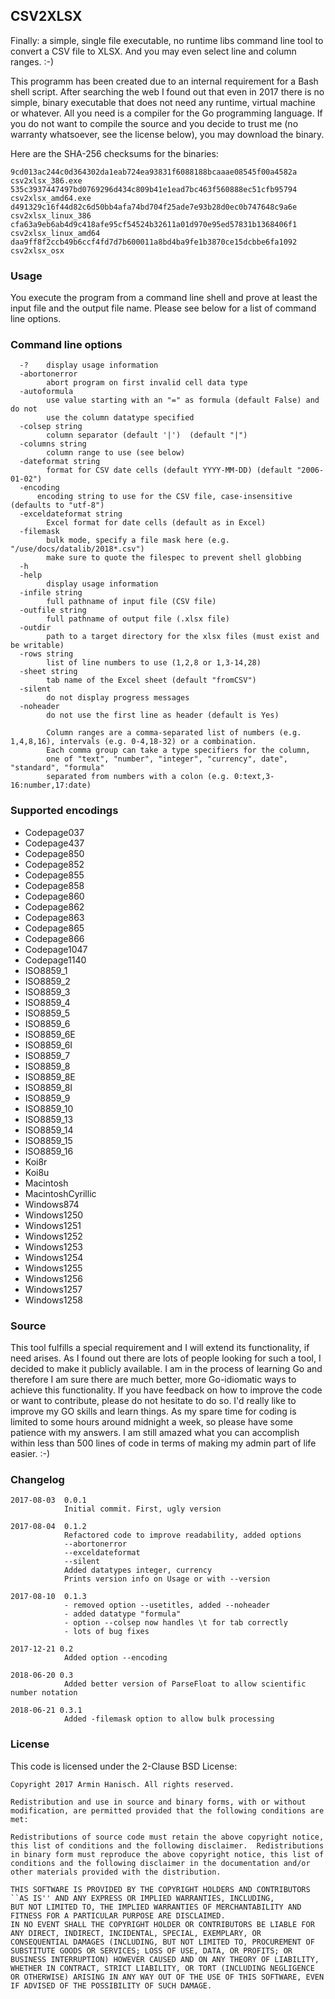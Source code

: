 ## CSV2XLSX

Finally: a simple, single file executable, no runtime libs command line tool to convert
a CSV file to XLSX. And you may even select line and column ranges. :-)

This programm has been created due to an internal requirement for a Bash shell script. After searching
the web I found out that even in 2017 there is no simple, binary executable that does not need any
runtime, virtual machine or whatever. All you need is a compiler for the Go programming language.
If you do not want to compile the source and you decide to trust me (no warranty whatsoever, see the
license below), you may download the binary.

Here are the SHA-256 checksums for the binaries:

    9cd013ac244c0d364302da1eab724ea93831f6088188bcaaae08545f00a4582a  csv2xlsx_386.exe
    535c3937447497bd0769296d434c809b41e1ead7bc463f560888ec51cfb95794  csv2xlsx_amd64.exe
    d491329c16f44d82c6d50bb4afa74bd704f25ade7e93b28d0ec0b747648c9a6e  csv2xlsx_linux_386
    cfa63a9eb6ab4d9c418afe95cf54524b32611a01d970e95ed57831b1368406f1  csv2xlsx_linux_amd64
    daa9ff8f2ccb49b6ccf4fd7d7b600011a8bd4ba9fe1b3870ce15dcbbe6fa1092  csv2xlsx_osx

### Usage

You execute the program from a command line shell and prove at least the input file and the output file name.
Please see below for a list of command line options.

### Command line options

```
  -?	display usage information
  -abortonerror
    	abort program on first invalid cell data type
  -autoformula
        use value starting with an "=" as formula (default False) and do not
        use the column datatype specified
  -colsep string
    	column separator (default '|')  (default "|")
  -columns string
    	column range to use (see below)
  -dateformat string
    	format for CSV date cells (default YYYY-MM-DD) (default "2006-01-02")
  -encoding
      encoding string to use for the CSV file, case-insensitive (defaults to "utf-8")
  -exceldateformat string
    	Excel format for date cells (default as in Excel)
  -filemask
        bulk mode, specify a file mask here (e.g. "/use/docs/datalib/2018*.csv")
        make sure to quote the filespec to prevent shell globbing
  -h	
  -help
    	display usage information
  -infile string
    	full pathname of input file (CSV file)
  -outfile string
    	full pathname of output file (.xlsx file)
  -outdir 
        path to a target directory for the xlsx files (must exist and be writable)      
  -rows string
    	list of line numbers to use (1,2,8 or 1,3-14,28)
  -sheet string
    	tab name of the Excel sheet (default "fromCSV")
  -silent
    	do not display progress messages
  -noheader
    	do not use the first line as header (default is Yes)

        Column ranges are a comma-separated list of numbers (e.g. 1,4,8,16), intervals (e.g. 0-4,18-32) or a combination.
        Each comma group can take a type specifiers for the column,
        one of "text", "number", "integer", "currency", date", "standard", "formula"
        separated from numbers with a colon (e.g. 0:text,3-16:number,17:date)
```

### Supported encodings

 * Codepage037
 * Codepage437
 * Codepage850
 * Codepage852
 * Codepage855
 * Codepage858
 * Codepage860
 * Codepage862
 * Codepage863
 * Codepage865
 * Codepage866
 * Codepage1047
 * Codepage1140
 * ISO8859_1
 * ISO8859_2
 * ISO8859_3
 * ISO8859_4
 * ISO8859_5
 * ISO8859_6
 * ISO8859_6E
 * ISO8859_6I
 * ISO8859_7
 * ISO8859_8
 * ISO8859_8E
 * ISO8859_8I
 * ISO8859_9
 * ISO8859_10
 * ISO8859_13
 * ISO8859_14
 * ISO8859_15
 * ISO8859_16
 * Koi8r
 * Koi8u
 * Macintosh
 * MacintoshCyrillic
 * Windows874
 * Windows1250
 * Windows1251
 * Windows1252
 * Windows1253
 * Windows1254
 * Windows1255
 * Windows1256
 * Windows1257
 * Windows1258


### Source

This tool fulfills a special requirement and I will extend its functionality, if need arises. As I found out there are lots 
of people looking for such a tool, I decided to make it publicly available. I am in the process of learning Go and therefore
I am sure there are much better, more Go-idiomatic ways to achieve this functionality. If you have feedback on how to improve
the code or want to contribute, please do not hesitate to do so. I'd really like to improve my GO skills and learn things.
As my spare time for coding is limited to some hours around midnight a week, so please have some patience with my answers.
I am still amazed what you can accomplish within less than 500 lines of code in terms of making my admin part of life easier. :-)

### Changelog

    2017-08-03  0.0.1
                Initial commit. First, ugly version

    2017-08-04  0.1.2
                Refactored code to improve readability, added options
                --abortonerror
                --exceldateformat
                --silent
                Added datatypes integer, currency
                Prints version info on Usage or with --version

    2017-08-10  0.1.3
                - removed option --usetitles, added --noheader
                - added datatype "formula"
                - option --colsep now handles \t for tab correctly
                - lots of bug fixes

    2017-12-21 0.2
                Added option --encoding

    2018-06-20 0.3
                Added better version of ParseFloat to allow scientific number notation

    2018-06-21 0.3.1
                Added -filemask option to allow bulk processing


### License

This code is licensed under the 2-Clause BSD License:

    Copyright 2017 Armin Hanisch. All rights reserved.

    Redistribution and use in source and binary forms, with or without
    modification, are permitted provided that the following conditions are
    met:

    Redistributions of source code must retain the above copyright notice,
    this list of conditions and the following disclaimer.  Redistributions
    in binary form must reproduce the above copyright notice, this list of
    conditions and the following disclaimer in the documentation and/or
    other materials provided with the distribution.

    THIS SOFTWARE IS PROVIDED BY THE COPYRIGHT HOLDERS AND CONTRIBUTORS
    ``AS IS'' AND ANY EXPRESS OR IMPLIED WARRANTIES, INCLUDING,
    BUT NOT LIMITED TO, THE IMPLIED WARRANTIES OF MERCHANTABILITY AND
    FITNESS FOR A PARTICULAR PURPOSE ARE DISCLAIMED.
    IN NO EVENT SHALL THE COPYRIGHT HOLDER OR CONTRIBUTORS BE LIABLE FOR
    ANY DIRECT, INDIRECT, INCIDENTAL, SPECIAL, EXEMPLARY, OR
    CONSEQUENTIAL DAMAGES (INCLUDING, BUT NOT LIMITED TO, PROCUREMENT OF
    SUBSTITUTE GOODS OR SERVICES; LOSS OF USE, DATA, OR PROFITS; OR
    BUSINESS INTERRUPTION) HOWEVER CAUSED AND ON ANY THEORY OF LIABILITY,
    WHETHER IN CONTRACT, STRICT LIABILITY, OR TORT (INCLUDING NEGLIGENCE
    OR OTHERWISE) ARISING IN ANY WAY OUT OF THE USE OF THIS SOFTWARE, EVEN
    IF ADVISED OF THE POSSIBILITY OF SUCH DAMAGE.
